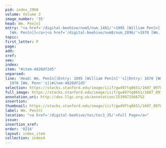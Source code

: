 ```yaml
---
pid: index_2968
volume: Volume 3
image_number: '35'
head: Wm. Pen[n]
entry: "<a href='/digital-beehive/num5/num_1481/'>1095 [William Pen[n]'s]</a>|<a href='/digital-beehive/num7/num_2579/'>1678
  [Wm. Pen[n]]</a>|<a href='/digital-beehive/num8/num_2896/'>1970 [Wm. Penn's]</a>"
topic:
first_letter: P
page:
add:
xref:
see:
index:
item: "#item-4820df2d5"
unparsed:
line: 'Head: Wm. Pen[n]|Entry: 1095 [William Pen[n]''s]|Entry: 1678 [Wm. Pen[n]]|Entry:
  1970 [Wm. Penn''s]|#item-4820df2d5'
selection: https://stacks.stanford.edu/image/iiif/gw497tq8651/1607_0978/145,1313,707,149/full/0/default.jpg
full_image: https://stacks.stanford.edu/image/iiif/gw497tq8651/1607_0978/full/full/0/default.jpg
annotation_uri: http://dev.llgc.org.uk/annotation/1539972566752
insertion:
thumbnail: https://stacks.stanford.edu/image/iiif/gw497tq8651/1607_0978/145,1313,707,149/150,/0/default.jpg
label: Wm. Pen[n]
location: "<a href='/digital-beehive/toc/toc3_35/'>Full Page</a>"
issue:
insertion_xref:
order: '0216'
layout: index_item
collection: index4
---
```

